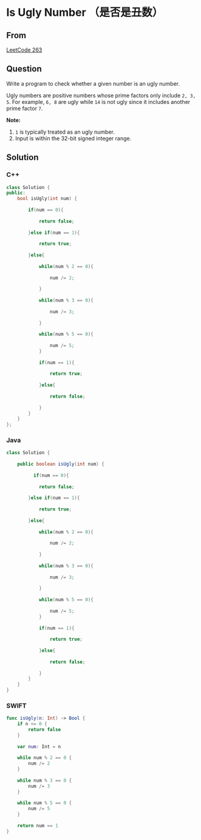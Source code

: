 # Is Ugly Number （是否是丑数）



## From

[LeetCode 263](https://leetcode.com/problems/ugly-number/description/)





## Question

Write a program to check whether a given number is an ugly number.

Ugly numbers are positive numbers whose prime factors only include `2, 3, 5`. For example, `6, 8` are ugly while `14` is not ugly since it includes another prime factor `7`.

**Note:**

1. `1` is typically treated as an ugly number.
2. Input is within the 32-bit signed integer range.





## Solution  



### C++

```c++
class Solution {
public:
    bool isUgly(int num) {
        
        if(num == 0){
            
            return false;
            
        }else if(num == 1){
            
            return true;
            
        }else{
            
            while(num % 2 == 0){
                
                num /= 2;
                
            }
            
            while(num % 3 == 0){
                
                num /= 3;
                
            }
            
            while(num % 5 == 0){
                
                num /= 5;
            }
            
            if(num == 1){
                
                return true;
                
            }else{
                
                return false;
                
            }
        }
    }
};
```



### Java

```java
class Solution {
    
    public boolean isUgly(int num) {
        
          if(num == 0){
            
            return false;
            
        }else if(num == 1){
            
            return true;
            
        }else{
            
            while(num % 2 == 0){
                
                num /= 2;
                
            }
            
            while(num % 3 == 0){
                
                num /= 3;
                
            }
            
            while(num % 5 == 0){
                
                num /= 5;
            }
            
            if(num == 1){
                
                return true;
                
            }else{
                
                return false;
                
            }
        }
    }
}
```

### SWIFT

```swift
func isUgly(n: Int) -> Bool {
    if n <= 0 {
        return false
    }
    
    var num: Int = n
    
    while num % 2 == 0 {
        num /= 2
    }
    
    while num % 3 == 0 {
        num /= 3
    }
    
    while num % 5 == 0 {
        num /= 5
    }
    
    return num == 1
}
```

